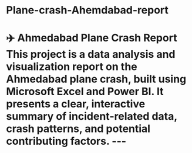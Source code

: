 # Plane-crash-Ahemdabad-report
# ✈️ Ahmedabad Plane Crash Report  This project is a data analysis and visualization report on the **Ahmedabad plane crash**, built using **Microsoft Excel** and **Power BI**.   It presents a clear, interactive summary of incident-related data, crash patterns, and potential contributing factors.  ---  ## 
